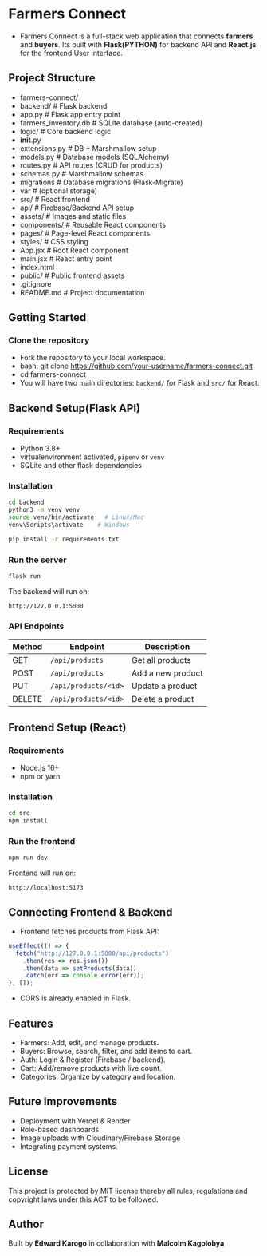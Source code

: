 # Farmers Connect
- Farmers Connect is a full-stack web application that connects **farmers** and **buyers**. Its built with **Flask(PYTHON)** for backend API and **React.js** for the frontend User interface.

## Project Structure
- farmers-connect/
- backend/                  # Flask backend
- app.py                # Flask app entry point
- farmers_inventory.db  # SQLite database (auto-created)
- logic/                # Core backend logic
- __init__.py
- extensions.py     # DB + Marshmallow setup
- models.py         # Database models (SQLAlchemy)
- routes.py         # API routes (CRUD for products)
- schemas.py        # Marshmallow schemas
- migrations           # Database migrations (Flask-Migrate)
- var                  # (optional storage)
- src/                      # React frontend
- api/                  # Firebase/Backend API setup
- assets/               # Images and static files
- components/           # Reusable React components
- pages/                # Page-level React components
- styles/               # CSS styling
- App.jsx               # Root React component
- main.jsx              # React entry point
- index.html
- public/                   # Public frontend assets
- .gitignore
- README.md                 # Project documentation
## Getting Started
### Clone the repository
- Fork the repository to your local workspace.
- bash: git clone https://github.com/your-username/farmers-connect.git
- cd farmers-connect
- You will have two main directories: `backend/` for Flask and `src/` for React.

## Backend Setup(Flask API)
### Requirements
- Python 3.8+
- virtualenvironment activated, `pipenv` or `venv`
- SQLite and other flask dependencies

### Installation
```bash
cd backend
python3 -m venv venv
source venv/bin/activate   # Linux/Mac
venv\Scripts\activate    # Windows

pip install -r requirements.txt
```
### Run the server
```bash
flask run
```
The backend will run on:
```
http://127.0.0.1:5000
```

### API Endpoints

| Method | Endpoint              | Description             |
|--------|----------------------|-------------------------|
| GET    | `/api/products`      | Get all products        |
| POST   | `/api/products`      | Add a new product       |
| PUT    | `/api/products/<id>` | Update a product        |
| DELETE | `/api/products/<id>` | Delete a product        |

## Frontend Setup (React)

### Requirements
- Node.js 16+
- npm or yarn

### Installation
```bash
cd src
npm install
```

### Run the frontend
```bash
npm run dev
```

Frontend will run on:
```
http://localhost:5173
```
## Connecting Frontend & Backend
- Frontend fetches products from Flask API:
```js
useEffect(() => {
  fetch("http://127.0.0.1:5000/api/products")
    .then(res => res.json())
    .then(data => setProducts(data))
    .catch(err => console.error(err));
}, []);
```
- CORS is already enabled in Flask.

## Features

- Farmers: Add, edit, and manage products.
- Buyers: Browse, search, filter, and add items to cart.
- Auth: Login & Register (Firebase / backend).
- Cart: Add/remove products with live count.
- Categories: Organize by category and location.

## Future Improvements
- Deployment with Vercel & Render
- Role-based dashboards
- Image uploads with Cloudinary/Firebase Storage
- Integrating payment systems.

## License
This project is protected by MIT license thereby all rules, regulations and copyright laws under this ACT to be followed.

## Author
Built by **Edward Karogo** in collaboration with **Malcolm Kagolobya**